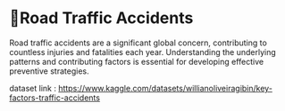 # 🚦Road Traffic Accidents

Road traffic accidents are a significant global concern, contributing to countless injuries and fatalities each year. Understanding the underlying patterns and contributing factors is essential for developing effective preventive strategies.

dataset link : https://www.kaggle.com/datasets/willianoliveiragibin/key-factors-traffic-accidents
